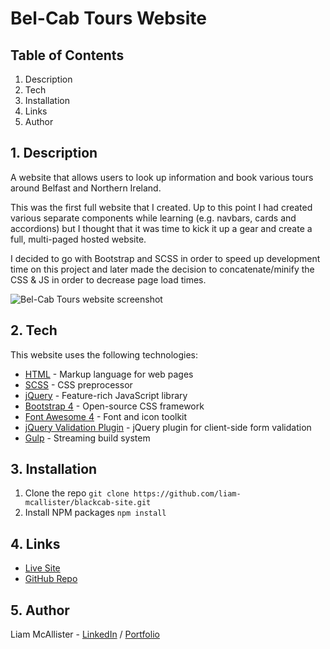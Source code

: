 # Bel-Cab Tours Website

## Table of Contents

1. Description
2. Tech
3. Installation
4. Links
5. Author

## 1. Description

A website that allows users to look up information and book various tours around Belfast and Northern Ireland.

This was the first full website that I created. Up to this point I had created various separate components while learning (e.g. navbars, cards and accordions) but I thought that it was time to kick it up a gear and create a full, multi-paged hosted website.

I decided to go with Bootstrap and SCSS in order to speed up development time on this project and later made the decision to concatenate/minify the CSS & JS in order to decrease page load times.

![Bel-Cab Tours website screenshot](https://user-images.githubusercontent.com/49287478/134687831-9513ec8a-0d09-438d-9bb3-4d451df3abdf.png)

## 2. Tech

This website uses the following technologies:

-   [HTML](https://developer.mozilla.org/en-US/docs/Web/HTML) - Markup language for web pages
-   [SCSS](https://sass-lang.com/) - CSS preprocessor
-   [jQuery](https://jquery.com/) - Feature-rich JavaScript library
-   [Bootstrap 4](https://getbootstrap.com/) - Open-source CSS framework
-   [Font Awesome 4](https://fontawesome.com/) - Font and icon toolkit
-   [jQuery Validation Plugin](https://jqueryvalidation.org/) - jQuery plugin for client-side form validation
-   [Gulp](http://gulpjs.com) - Streaming build system

## 3. Installation

1. Clone the repo
   `git clone https://github.com/liam-mcallister/blackcab-site.git`
2. Install NPM packages
   `npm install`

## 4. Links

-   [Live Site](https://liam-mcallister.github.io/blackcab-site/)
-   [GitHub Repo](https://github.com/liam-mcallister/blackcab-site)

## 5. Author

Liam McAllister - [LinkedIn](https://www.linkedin.com/in/liam-mcallister-598268192/) / [Portfolio](http://www.liamsportfolio.site/)
